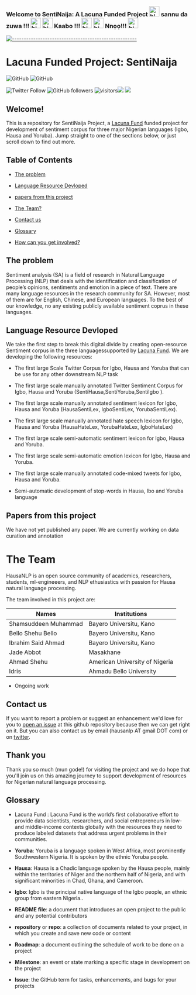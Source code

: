 ### Welcome to SentiNaija: A Lacuna Funded Project <img src="https://user-images.githubusercontent.com/1303154/88677602-1635ba80-d120-11ea-84d8-d263ba5fc3c0.gif" width="28px" alt="hi"> sannu da zuwa !!! <img src="https://user-images.githubusercontent.com/1303154/88677602-1635ba80-d120-11ea-84d8-d263ba5fc3c0.gif" width="28px" alt="hi"> <img src="https://user-images.githubusercontent.com/1303154/88677602-1635ba80-d120-11ea-84d8-d263ba5fc3c0.gif" width="28px" alt="hi"> Kaabo !!! <img src="https://user-images.githubusercontent.com/1303154/88677602-1635ba80-d120-11ea-84d8-d263ba5fc3c0.gif" width="28px" alt="hi"> <img src="https://user-images.githubusercontent.com/1303154/88677602-1635ba80-d120-11ea-84d8-d263ba5fc3c0.gif" width="28px" alt="hi"> Nnọọ!!! <img src="https://user-images.githubusercontent.com/1303154/88677602-1635ba80-d120-11ea-84d8-d263ba5fc3c0.gif" width="28px" alt="hi"> 


<!--
**hausa-nlp/Hausa-NLP** is a ✨ _special_ ✨ repository because its `README.md` (this file) appears on your GitHub profile.

Here are some ideas to get you started:

- 🔭 I’m currently working on ...
- 🌱 I’m currently learning ...
- 👯 I’m looking to collaborate on ...
- 🤔 I’m looking for help with ...
- 💬 Ask me about ...
- 📫 How to reach me: ...
- 😄 Pronouns: ...
- ⚡ Fun fact: ...
-->


<!-- ⚠️ This README has been generated from the file(s) "blueprint.md" ⚠️-->
[![-----------------------------------------------------](https://raw.githubusercontent.com/andreasbm/readme/master/assets/lines/colored.png)](#hausa-nlp)

# Lacuna Funded Project: SentiNaija


![GitHub](https://img.shields.io/github/license/hausaNLP/HausaNLP)
![GitHub](https://img.shields.io/badge/license-CCBY-yellow)


![Twitter Follow](https://img.shields.io/twitter/follow/hausanlp?label=follow&style=social)
![GitHub followers](https://img.shields.io/github/followers/hausanlp?style=social)
![visitors](https://visitor-badge.glitch.me/badge?page_id=hausanlp.hausanlp)[<img src="https://img.shields.io/badge/chat-on slack-yellow.svg?logo=slack">](https://join.slack.com/t/hausanlp/shared_invite/zt-ndbyv4td-VyhGaGgMPk0c4A2OIBk2mA) 
[<img src="https://img.shields.io/badge/visit-our site-yellow.svg?logo=web">](https://hausanlp.github.io/) 


## Welcome!

This is a repository for SentiNaija Project, a [Lacuna Fund](https://lacunafund.org) funded project for development of sentiment corpus for three major Nigerian languages (Igbo, Hausa and Yoruba). Jump straight to one of the sections below, or just scroll down to find out more.

## Table of Contents

  - [The problem](#The-problem)
  - [Language Resource Devloped](#Language-Resource-Devloped)
  - [papers from this project](#papers-from-this-project)
  - [The Team?](#The-Team)
  - [Contact us](#contact-us)
  - [Glossary](#glossary)
  

  - [How can you get involved?](#how-can-you-get-involved)

## The problem

Sentiment analysis (SA) is a field of research in Natural Language Processing (NLP) that deals with the identification and classification of people’s opinions, sentiments and emotion  in a piece of text. There are many language resources in the research community for SA. However, most of them are for English, Chinese, and European languages. To the best of our knowledge, no any existing publicly available sentiment coprus in these languages. 

## Language Resource Devloped

We take the first step to break this digital divide by creating open-resource  Sentiment corpus in the three languagessupported by [Lacuna Fund](https://lacunafund.org). We are developing the following resources:

 * The first large Scale Twitter Corpus for Igbo, Hausa and Yoruba that can be use for any other downstream NLP task
 
 * The first large scale manually annotated Twitter Sentiment Corpus for Igbo, Hausa and Yoruba (SentiHausa,SentiYoruba,SentiIgbo ).
 
 * The first large scale manually annotated sentiment lexicon for Igbo, Hausa and Yoruba (HausaSentiLex, IgboSentiLex, YorubaSentiLex).

 * The first large scale manually annotated hate speech lexicon for Igbo, Hausa and Yoruba (HausaHateLex, YorubaHateLex, IgboHateLex)
 
  * The first large scale semi-automatic sentiment lexicon for Igbo, Hausa and Yoruba.
  
  * The first large scale semi-automatic emotion lexicon for Igbo, Hausa and Yoruba.
  
  * The first large scale manually annotated code-mixed tweets for Igbo, Hausa and Yoruba.
  * Semi-automatic development of stop-words in Hausa, Ibo and Yoruba language

## Papers from this project

We have not yet published any paper. We are currently working on data curation and annotation
  

 
# The Team

HausaNLP is an open source community of academics, researchers, students, ml-engineeers, and NLP ethusiastics with passion for Hausa natural language processing.

The team involved in this project are:

| Names | Institutions |
| --- | --- | 
| Shamsuddeen Muhammad | Bayero Universitu, Kano | 
| Bello Shehu Bello| Bayero Universitu, Kano| |
| Ibrahim Said Ahmad | Bayero Universitu, Kano |
| Jade Abbot| Masakhane|
| Ahmad Shehu | American University of Nigeria |
| Idris  | Ahmadu Bello University|


<!--

[contributors' guidelines](CONTRIBUTING.md) and our [roadmap](../../issues/1).

-->
<!--
   - Join our [Google group](hausa-nlp@googlegroups.com)
   - To be feature on our website? send us your details via hausanlp@gmail.com and use this as a [template](https://hausanlp.github.io/author/ibrahim-said-ahmad/)

<!--
[code of conduct](CODE_OF_CONDUCT.md) in all interactions both on and offline.

-->


 - Ongoing work 
<!-- 
http://indigenousblogs.com/ha/
-->
  

<!-- TODO: Add last video link 

## Maintainers (Hall of Fame)

-->


## Contact us

If you want to report a problem or suggest an enhancement we'd love for you to [open an issue](../../issues) at this github repository because then we can get right on it. But you can also contact us by email (hausanlp AT gmail DOT com) or on [twitter](https://twitter.com/hausanlp).

## Thank you

Thank you so much (mun gode!) for visiting the project and we do hope that you'll join us on this amazing journey to support development of resources for Nigerian natural language processing.

## Glossary

* Lacuna Fund : Lacuna Fund is the world’s first collaborative effort to provide data scientists, researchers, and social entrepreneurs in low- and middle-income contexts globally with the resources they need to produce labeled datasets that address urgent problems in their communities.

* **Yoruba**: Yoruba is a language spoken in West Africa, most prominently Southwestern Nigeria. It is spoken by the ethnic Yoruba people.

* **Hausa**:  Hausa is a Chadic language spoken by the Hausa people, mainly within the territories of Niger and the northern half of Nigeria, and with significant minorities in Chad, Ghana, and Cameroon.

* **Igbo**:  Igbo is the principal native language of the Igbo people, an ethnic group from eastern Nigeria..
* **README file**: a document that introduces an open project to the public and any potential contributors
* **repository** or **repo**: a collection of documents related to your project, in which you create and save new code or content
* **Roadmap**: a document outlining the schedule of work to be done on a project
* **Milestone**: an event or state marking a specific stage in development on the project
* **Issue**: the GitHub term for tasks, enhancements, and bugs for your projects

